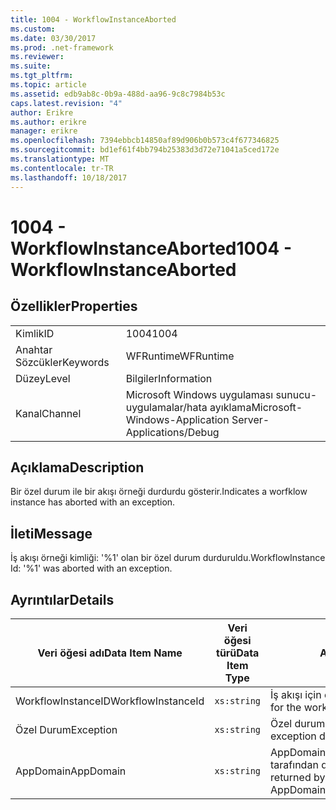 ```yaml
---
title: 1004 - WorkflowInstanceAborted
ms.custom: 
ms.date: 03/30/2017
ms.prod: .net-framework
ms.reviewer: 
ms.suite: 
ms.tgt_pltfrm: 
ms.topic: article
ms.assetid: edb9ab8c-0b9a-488d-aa96-9c8c7984b53c
caps.latest.revision: "4"
author: Erikre
ms.author: erikre
manager: erikre
ms.openlocfilehash: 7394ebbcb14850af89d906b0b573c4f677346825
ms.sourcegitcommit: bd1ef61f4bb794b25383d3d72e71041a5ced172e
ms.translationtype: MT
ms.contentlocale: tr-TR
ms.lasthandoff: 10/18/2017
---
```

# <a name="1004---workflowinstanceaborted"></a><span data-ttu-id="f3d0b-102">1004 - WorkflowInstanceAborted</span><span class="sxs-lookup"><span data-stu-id="f3d0b-102">1004 - WorkflowInstanceAborted</span></span>
## <a name="properties"></a><span data-ttu-id="f3d0b-103">Özellikler</span><span class="sxs-lookup"><span data-stu-id="f3d0b-103">Properties</span></span>  
  
|||  
|-|-|  
|<span data-ttu-id="f3d0b-104">Kimlik</span><span class="sxs-lookup"><span data-stu-id="f3d0b-104">ID</span></span>|<span data-ttu-id="f3d0b-105">1004</span><span class="sxs-lookup"><span data-stu-id="f3d0b-105">1004</span></span>|  
|<span data-ttu-id="f3d0b-106">Anahtar Sözcükler</span><span class="sxs-lookup"><span data-stu-id="f3d0b-106">Keywords</span></span>|<span data-ttu-id="f3d0b-107">WFRuntime</span><span class="sxs-lookup"><span data-stu-id="f3d0b-107">WFRuntime</span></span>|  
|<span data-ttu-id="f3d0b-108">Düzey</span><span class="sxs-lookup"><span data-stu-id="f3d0b-108">Level</span></span>|<span data-ttu-id="f3d0b-109">Bilgiler</span><span class="sxs-lookup"><span data-stu-id="f3d0b-109">Information</span></span>|  
|<span data-ttu-id="f3d0b-110">Kanal</span><span class="sxs-lookup"><span data-stu-id="f3d0b-110">Channel</span></span>|<span data-ttu-id="f3d0b-111">Microsoft Windows uygulaması sunucu-uygulamalar/hata ayıklama</span><span class="sxs-lookup"><span data-stu-id="f3d0b-111">Microsoft-Windows-Application Server-Applications/Debug</span></span>|  
  
## <a name="description"></a><span data-ttu-id="f3d0b-112">Açıklama</span><span class="sxs-lookup"><span data-stu-id="f3d0b-112">Description</span></span>  
 <span data-ttu-id="f3d0b-113">Bir özel durum ile bir akışı örneği durdurdu gösterir.</span><span class="sxs-lookup"><span data-stu-id="f3d0b-113">Indicates a worfklow instance has aborted with an exception.</span></span>  
  
## <a name="message"></a><span data-ttu-id="f3d0b-114">İleti</span><span class="sxs-lookup"><span data-stu-id="f3d0b-114">Message</span></span>  
 <span data-ttu-id="f3d0b-115">İş akışı örneği kimliği: '%1' olan bir özel durum durduruldu.</span><span class="sxs-lookup"><span data-stu-id="f3d0b-115">WorkflowInstance Id: '%1' was aborted with an exception.</span></span>  
  
## <a name="details"></a><span data-ttu-id="f3d0b-116">Ayrıntılar</span><span class="sxs-lookup"><span data-stu-id="f3d0b-116">Details</span></span>  
  
|<span data-ttu-id="f3d0b-117">Veri öğesi adı</span><span class="sxs-lookup"><span data-stu-id="f3d0b-117">Data Item Name</span></span>|<span data-ttu-id="f3d0b-118">Veri öğesi türü</span><span class="sxs-lookup"><span data-stu-id="f3d0b-118">Data Item Type</span></span>|<span data-ttu-id="f3d0b-119">Açıklama</span><span class="sxs-lookup"><span data-stu-id="f3d0b-119">Description</span></span>|  
|--------------------|--------------------|-----------------|  
|<span data-ttu-id="f3d0b-120">WorkflowInstanceID</span><span class="sxs-lookup"><span data-stu-id="f3d0b-120">WorkflowInstanceId</span></span>|`xs:string`|<span data-ttu-id="f3d0b-121">İş akışı için örnek kimliği</span><span class="sxs-lookup"><span data-stu-id="f3d0b-121">The instance id for the workflow</span></span>|  
|<span data-ttu-id="f3d0b-122">Özel Durum</span><span class="sxs-lookup"><span data-stu-id="f3d0b-122">Exception</span></span>|`xs:string`|<span data-ttu-id="f3d0b-123">Özel durum için özel durum ayrıntıları</span><span class="sxs-lookup"><span data-stu-id="f3d0b-123">The exception details for the exception</span></span>|  
|<span data-ttu-id="f3d0b-124">AppDomain</span><span class="sxs-lookup"><span data-stu-id="f3d0b-124">AppDomain</span></span>|`xs:string`|<span data-ttu-id="f3d0b-125">AppDomain.CurrentDomain.FriendlyName tarafından döndürülen dize.</span><span class="sxs-lookup"><span data-stu-id="f3d0b-125">The string returned by AppDomain.CurrentDomain.FriendlyName.</span></span>|
